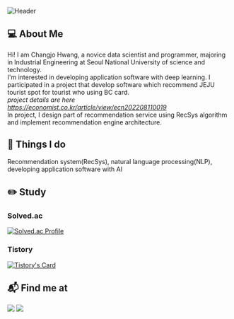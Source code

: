 ![Header](https://capsule-render.vercel.app/api?type=waving&color=auto&height=200&section=header)
## 💻 About Me
Hi! I am Changjo Hwang, a novice data scientist and programmer, majoring in Industrial Engineering at Seoul National University of science and technology.  
I'm interested in developing application software with deep learning.
I participated in a project that develop software which recommend JEJU tourist spot for tourist who using BC card.  
*project details are here <https://economist.co.kr/article/view/ecn202208110019>*  
In project, I design part of recommendation service using RecSys algorithm and implement recommendation engine architecture.

## 🚀 Things I do
Recommendation system(RecSys), natural language processing(NLP), developing application software with AI

## ✏️ Study
### Solved.ac  
[![Solved.ac Profile](http://mazassumnida.wtf/api/v2/generate_badge?boj=yellacre)](https://solved.ac/yellacre/)
### Tistory  
[![Tistory's Card](https://github-readme-tistory-card.vercel.app/api?name=changjohwang&postId=53&theme=tistory)](https://changjohwang.tistory.com/)

## 📬 Find me at
 <a href="mailto:hchj2005@gmail.com"><img src="https://img.shields.io/badge/Gmail-EA4335?style=flat&logo=Gmail&logoColor=white"/></a> 
 <a href="https://changjohwang.tistory.com/"><img src="https://img.shields.io/badge/Tistory-F05A22?style=flat&logo=Tistory&logoColor=white"/></a>


<!--
**YellaCRE/YellaCRE** is a ✨ _special_ ✨ repository because its `README.md` (this file) appears on your GitHub profile.
[![Tistory's Badge](https://github-readme-tistory-card.vercel.app/api/badge?name=tistory&theme={kakao})](https://changjohwang.tistory.com/)

Here are some ideas to get you started:

- 🔭 I’m currently working on ...
- 🌱 I’m currently learning ...
- 👯 I’m looking to collaborate on ...
- 🤔 I’m looking for help with ...
- 💬 Ask me about ...
- 📫 How to reach me: ...
- 😄 Pronouns: ...
- ⚡ Fun fact: ...
-->
